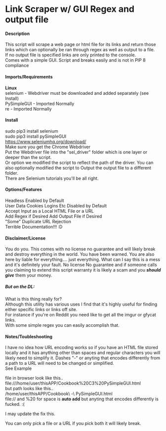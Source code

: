 # Link Scraper w/ GUI Regex and output file  

#### Description  
This script will scrape a web page or html file for its links and return 
those links which can optionally be ran through regex as well as 
 output to a file.  
 If no output file is specified links are only printed to the console.  
Comes with a simple GUI.
Script and breaks easily and is not in PIP 8 compliance  

#### Imports/Requirements  
**Linux**  
selenium - Webdriver must be downloaded and added separately (see Install)  
PySimpleGUI - Imported Normally  
re - Imported Normally  

#### Install  
sudo pip3 install selenium  
sudo pip3 install pySimpleGUI  
https://www.seleniumhq.org/download/  
Make sure you get the Chrome Webdriver   
Put the Webdriver file into the "sel_driver" folder which is one layer or 
deeper than the script.  
Or option we modified the script to reflect the path of the driver. You can 
also optionally modified the script to Output the output file to a different folder.  
There are Selenium tutorials you'll be all right.

#### Options/Features  
Headless Enabled by Default  
User Data Cookies Logins Etc Disabled by Default  
Accept Input as a Local HTML File or a URL  
Add Regex if Desired
Add Output File if Desired  
"Some" Duplicate URL Rejection  
Terrible Documentation!!! :D

#### Disclaimer/License  
You do you. This comes with no license no guarantee and will likely 
break and destroy everything in the world. You have been warned. You are
 also here by liable for everything.... just everything. What can I say this 
 is a mess and it's definitely your fault. No license No guarantee and if
 someone calls you claiming to extend this script warranty it is likely a scam 
 and you **_should give_** them your money.  
 
 ##### But on the DL:  
 
What is this thing really for?  
Although this utility has various uses I find that it's highly useful for
 finding either specific links or links off site.   
For instance if you're on Reddit you need like to get all the imgur or gfycat 
links.  
With some simple regex you can easily accomplish that.  

#### Notes/Toubleshooting

I have no idea how URL encoding works so if you have an HTML file stored locally and it has anything other than spaces and regular characters you will likely need to simplify it. Dashes "-" or anyting that encodes differently from a path to a URL will need to be changed or simplified.  
See Example  
  
file in browser look like this..  
file:///home/user/thisAPP/Cookbook%20C3%20PySimpleGUI.html  
but path looks like this..  
       /home/user/thisAPP/Cookbook\ -\ PySimpleGUI.html  
file:// and %20 for space is **auto add** but anyting that encodes differently is fucked. :(

I may update the fix this.    

You can only pick a file or a URL if you pick both it will likely break.  
